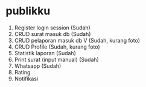 # publikku

1. Register login session (Sudah)
2. CRUD surat masuk db (Sudah)
3. CRUD pelaporan masuk db V (Sudah, kurang foto)
4. CRUD Profile (Sudah, kurang foto)
5. Statistik laporan (Sudah)
6. Print surat (input manual) (Sudah)
7. Whatsapp (Sudah)
8. Rating
9. Notifikasi